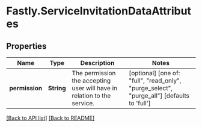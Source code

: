 # Fastly.ServiceInvitationDataAttributes

## Properties

Name | Type | Description | Notes
------------ | ------------- | ------------- | -------------
**permission** | **String** | The permission the accepting user will have in relation to the service. | [optional]  [one of: "full", "read_only", "purge_select", "purge_all"] [defaults to 'full']


[[Back to API list]](../../README.md#endpoints) [[Back to README]](../../README.md)
